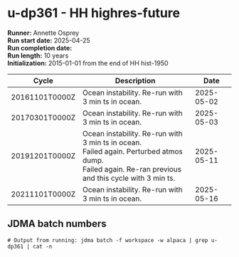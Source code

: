 # u-dp361 - HH highres-future

**Runner:** Annette Osprey  
**Run start date:** 2025-04-25  
**Run completion date:**   
**Run length:** 10 years  
**Initialization:** 2015-01-01 from the end of HH hist-1950  

| Cycle | Description | Date |
| --- | --- | --- |
| 20161101T0000Z | Ocean instability. Re-run with 3 min ts in ocean. | 2025-05-02 |
| 20170301T0000Z | Ocean instability. Re-run with 3 min ts in ocean. | 2025-05-03 |
| 20191201T0000Z | Ocean instability. Re-run with 3 min ts in ocean.<br>Failed again. Perturbed atmos dump.<br>Failed again. Re-ran previous and this cycle with 3 min ts. | 2025-05-11 |
| 20211101T0000Z | Ocean instability. Re-run with 3 min ts in ocean. | 2025-05-16 |

## JDMA batch numbers
```
# Output from running: jdma batch -f workspace -w alpaca | grep u-dp361 | cat -n
```
